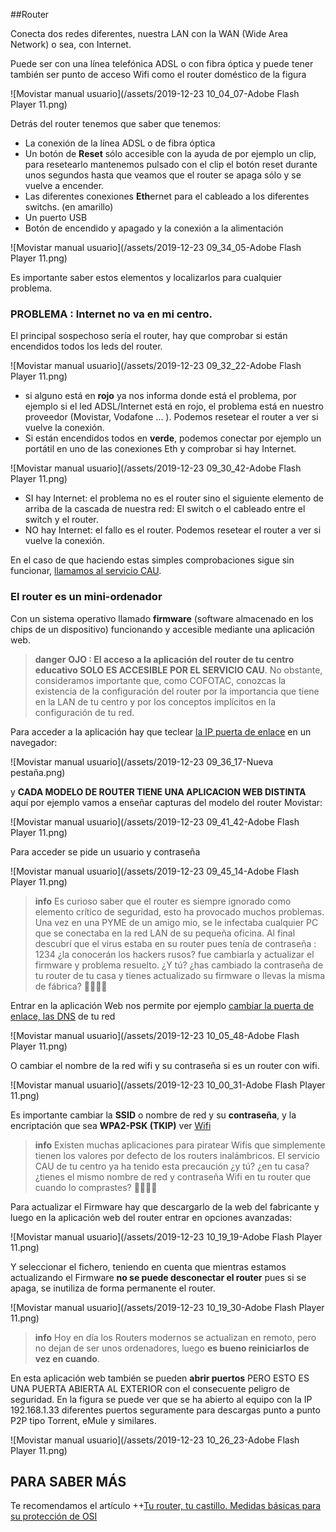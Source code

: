 ##Router

Conecta dos redes diferentes, nuestra LAN con la WAN (Wide Area Network) o sea, con Internet.

Puede ser con una línea telefónica ADSL o con fibra óptica y puede tener también ser punto de acceso Wifi como el router doméstico de la figura

![Movistar manual usuario](/assets/2019-12-23 10_04_07-Adobe Flash Player 11.png)

Detrás del router tenemos que saber que tenemos:
* La conexión de la línea ADSL o de fibra óptica
* Un botón de **Reset** sólo accesible con la ayuda de por ejemplo un clip, para resetearlo mantenemos pulsado con el clip el botón reset durante unos segundos hasta que veamos que el router se apaga sólo y se vuelve a encender.
* Las diferentes conexiones **Eth**ernet para el cableado a los diferentes switchs. (en amarillo)
* Un puerto USB
* Botón de encendido y apagado y la conexión a la alimentación

![Movistar manual usuario](/assets/2019-12-23 09_34_05-Adobe Flash Player 11.png)

Es importante saber estos elementos y localizarlos para cualquier problema.

### PROBLEMA : Internet no va en mi centro.

El principal sospechoso sería el router, hay que comprobar si están encendidos todos los leds del router.

![Movistar manual usuario](/assets/2019-12-23 09_32_22-Adobe Flash Player 11.png)

* si alguno está en **rojo** ya nos informa donde está el problema, por ejemplo si el led ADSL/Internet  está en rojo, el problema está en nuestro proveedor (Movistar, Vodafone ... ). Podemos resetear el router a ver si vuelve la conexión.
* Si están encendidos todos en **verde**, podemos conectar por ejemplo un portátil en uno de las conexiones Eth y comprobar si hay Internet.

![Movistar manual usuario](/assets/2019-12-23 09_30_42-Adobe Flash Player 11.png)

* SI hay Internet: el problema no es el router sino el siguiente elemento de arriba de la cascada de nuestra red: El switch o el cableado entre el switch y el router.
* NO hay Internet: el fallo es el router. Podemos resetear el router a ver si vuelve la conexión.

En el caso de que haciendo estas simples comprobaciones sigue sin funcionar, [llamamos al servicio CAU](/problemas-que-hago.md).

### El router es un mini-ordenador

Con un sistema operativo llamado **firmware** (software almacenado en los chips de un dispositivo) funcionando y accesible mediante una aplicación web.

>**danger**
>**OJO : El acceso a la aplicación del router de tu centro educativo SOLO ES ACCESIBLE POR EL SERVICIO CAU**. No obstante, consideramos importante que, como COFOTAC, conozcas la existencia de la configuración del router por la importancia que tiene en la LAN de tu centro y por los conceptos implícitos en la configuración de tu red.

Para acceder a la aplicación hay que teclear [la IP puerta de enlace](/redes/ips.md) en un navegador:

![Movistar manual usuario](/assets/2019-12-23 09_36_17-Nueva pestaña.png)

y **CADA MODELO DE ROUTER TIENE UNA APLICACION WEB DISTINTA** aquí por ejemplo vamos a enseñar capturas del modelo del router Movistar:

![Movistar manual usuario](/assets/2019-12-23 09_41_42-Adobe Flash Player 11.png)

Para acceder se pide un usuario y contraseña

![Movistar manual usuario](/assets/2019-12-23 09_45_14-Adobe Flash Player 11.png)

>**info**
>Es curioso saber que el router es siempre ignorado como elemento crítico de seguridad, esto ha provocado muchos problemas. Una vez en una PYME de un amigo mio, se le infectaba cualquier PC que se conectaba en la red LAN de su pequeña oficina. Al final descubrí que el virus estaba en su router pues tenía de contraseña : 1234 ¿la conocerán los hackers rusos? fue cambiarla y actualizar el firmware y problema resuelto. ¿Y tú? ¿has cambiado la contraseña de tu router de tu casa y tienes actualizado su firmware o llevas la misma de fábrica? 🤨🤔😰🤢

Entrar en la aplicación Web nos permite por ejemplo [cambiar la puerta de enlace, las DNS](/redes/ips.md) de tu red

![Movistar manual usuario](/assets/2019-12-23 10_05_48-Adobe Flash Player 11.png)

O cambiar el nombre de la red wifi y su contraseña si es un router con wifi.

![Movistar manual usuario](/assets/2019-12-23 10_00_31-Adobe Flash Player 11.png)


Es importante cambiar la **SSID** o nombre de red y su **contraseña**, y la encriptación que sea **WPA2-PSK (TKIP)** ver [Wifi](/redes/wifi.md)

>**info**
>Existen muchas aplicaciones para piratear Wifis que simplemente tienen los valores por defecto de los routers inalámbricos. El servicio CAU de tu centro ya ha tenido esta precaución ¿y tú? ¿en tu casa? ¿tienes el mismo nombre de red y contraseña Wifi en tu router que cuando lo comprastes? 🤢🤢🤢🤢

Para actualizar el Firmware hay que descargarlo de la web del fabricante y luego en la aplicación web del router entrar en opciones avanzadas:

![Movistar manual usuario](/assets/2019-12-23 10_19_19-Adobe Flash Player 11.png)

Y seleccionar el fichero, teniendo en cuenta que mientras estamos actualizando el Firmware **no se puede desconectar el router** pues si se apaga, se inutiliza de forma permanente el router.

![Movistar manual usuario](/assets/2019-12-23 10_19_30-Adobe Flash Player 11.png)

>**info**
>Hoy en día los Routers modernos se actualizan en remoto, pero no dejan de ser unos ordenadores, luego **es bueno reiniciarlos de vez en cuando**.

En esta aplicación web también se pueden **abrir puertos** PERO ESTO ES UNA PUERTA ABIERTA AL EXTERIOR con el consecuente peligro de seguridad. En la figura se puede ver que se ha abierto al equipo con la IP 192.168.1.33 diferentes puertos seguramente para descargas punto a punto P2P tipo Torrent, eMule y similares.

![Movistar manual usuario](/assets/2019-12-23 10_26_23-Adobe Flash Player 11.png)

## PARA SABER MÁS

Te recomendamos el artículo ++[Tu router, tu castillo. Medidas básicas para su protección de OSI](https://www.osi.es/es/actualidad/blog/2016/11/03/tu-router-tu-castillo-medidas-basicas-para-su-proteccion)
